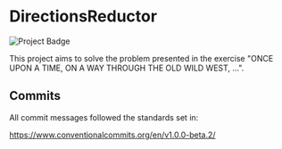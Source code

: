 # DirectionsReductor

<img src="https://ci.appveyor.com/project/OnofreJ/directionsreductor/branch/master?svg=true" alt="Project Badge">

This project aims to solve the problem presented in the exercise "ONCE UPON A TIME, ON A WAY THROUGH THE OLD WILD WEST, …".

## Commits
All commit messages followed the standards set in:

https://www.conventionalcommits.org/en/v1.0.0-beta.2/
